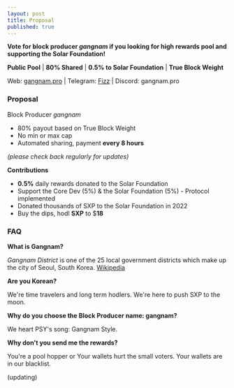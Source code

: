 ```yaml
---
layout: post
title: Proposal
published: true
---
```


**Vote for block producer _gangnam_ if you looking for high rewards pool and supporting the Solar Foundation!**

**Public Pool** | **80% Shared** | **0.5% to Solar Foundation** | **True Block Weight**

Web: [gangnam.pro](https://www.gangnam.pro) | Telegram: [Fizz](https://t.me/gangnamdele) | Discord: gangnam.pro

### Proposal

Block Producer   _gangnam_

-   80% payout based on True Block Weight
-   No min or max cap
-   Automated sharing, payment **every 8 hours**

_(please check back regularly for updates)_

**Contributions**
- **0.5%** daily rewards donated to the Solar Foundation
- Support the Core Dev (5%) & the Solar Foundation (5%) - Protocol implemented
- Donated thousands of SXP to the Solar Foundation in 2022
- Buy the dips, hodl **SXP** to $**18**

### FAQ

**What is Gangnam?**

*Gangnam District* is one of the 25 local government districts which make up the city of Seoul, South Korea. [Wikipedia](https://en.wikipedia.org/wiki/Gangnam_District)

**Are you Korean?**

We're time travelers and long term hodlers. We're here to push SXP to the moon.

**Why do you choose the Block Producer name: gangnam?**

We heart PSY's song: Gangnam Style.

**Why don't you send me the rewards?**

You're a pool hopper or Your wallets hurt the small voters. Your wallets are in our blacklist.

(updating)

<!-- more -->
